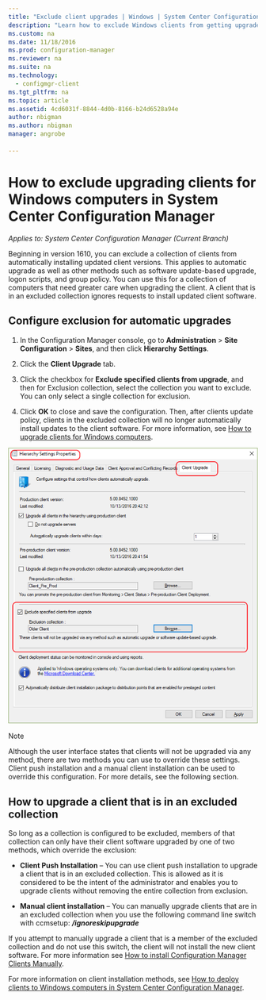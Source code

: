 ```yaml
---
title: "Exclude client upgrades | Windows | System Center Configuration Manager"
description: "Learn how to exclude Windows clients from getting upgraded in System Center Configuration Manager."
ms.custom: na
ms.date: 11/18/2016
ms.prod: configuration-manager
ms.reviewer: na
ms.suite: na
ms.technology:
  - configmgr-client
ms.tgt_pltfrm: na
ms.topic: article
ms.assetid: 4cd6031f-8844-4d0b-8166-b24d6528a94e
author: nbigman
ms.author: nbigman
manager: angrobe

---
```

# How to exclude upgrading clients for Windows computers in System Center Configuration Manager

*Applies to: System Center Configuration Manager (Current Branch)*

Beginning in version 1610, you can exclude a collection of clients from automatically installing updated client versions. This applies to automatic upgrade as well as other methods such as software update-based upgrade, logon scripts, and group policy. You can use this for a collection of computers that need greater care when upgrading the client. A client that is in an excluded collection ignores requests to install updated client software.

## Configure exclusion for automatic upgrades

1. In the Configuration Manager console, go to **Administration** > **Site Configuration** > **Sites**, and then click **Hierarchy Settings**.

2. Click the **Client Upgrade** tab.

3. Click the checkbox for **Exclude specified clients from upgrade**, and then for Exclusion collection, select the collection you want to exclude. You can only select a single collection for exclusion.

4.  Click **OK** to close and save the configuration. Then, after clients update policy, clients in the excluded collection will no longer automatically install updates to the client software. For more information, see [How to upgrade clients for Windows computers](upgrade-clients-for-windows-computers.md).

![Settings for automatic upgrade exclusion](media/automatic_upgrade_exclusion.png)



>[!NOTE]
>Although the user interface states that clients will not be upgraded via any method, there are two methods you can use to override these settings. Client push installation and a manual client installation can be used to override this configuration. For more details, see the following section.

## How to upgrade a client that is in an excluded collection

So long as a collection is configured to be excluded, members of that collection can only have their client software upgraded by one of two methods, which override the exclusion:
 - **Client Push Installation** – You can use client push installation to upgrade a client that is in an excluded collection. This is allowed as it is considered to be the intent of the administrator and enables you to upgrade clients without removing the entire collection from exclusion.       

 - **Manual client installation** – You can manually upgrade clients that are in an excluded collection when you use the following command line switch with ccmsetup:  ***/ignoreskipupgrade***

  If you attempt to manually upgrade a client that is a member of the excluded collection and do not use this switch, the client will not install the new client software. For more information see [How to install Configuration Manager Clients Manually](/sccm/core/clients/deploy/deploy-clients-to-windows-computers#BKMK_Manual).

For more information on client installation methods, see [How to deploy clients to Windows computers in System Center Configuration Manager](/sccm/core/clients/deploy/deploy-clients-to-windows-computers).
